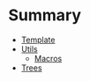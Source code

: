 # Summary

- [Template](./template.md)
- [Utils](./utils.md)
  - [Macros](./utils/macros.md)
- [Trees](./trees.md)
